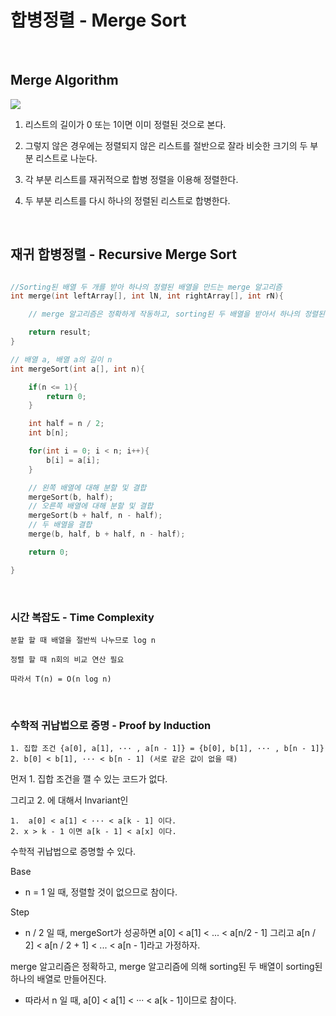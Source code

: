 # 합병정렬 - Merge Sort

<br>

## Merge Algorithm

![](https://gmlwjd9405.github.io/images/algorithm-merge-sort/merge-sort-concepts.png)

1. 리스트의 길이가 0 또는 1이면 이미 정렬된 것으로 본다.

2. 그렇지 않은 경우에는 정렬되지 않은 리스트를 절반으로 잘라 비슷한 크기의 두 부분 리스트로 나눈다.

3. 각 부분 리스트를 재귀적으로 합병 정렬을 이용해 정렬한다.

4. 두 부분 리스트를 다시 하나의 정렬된 리스트로 합병한다.

<br>

## 재귀 합병정렬 - Recursive Merge Sort

```C++

//Sorting된 배열 두 개를 받아 하나의 정렬된 배열을 만드는 merge 알고리즘
int merge(int leftArray[], int lN, int rightArray[], int rN){

    // merge 알고리즘은 정확하게 작동하고, sorting된 두 배열을 받아서 하나의 정렬된 배열을 return한다고 하자.

    return result;
}

// 배열 a, 배열 a의 길이 n
int mergeSort(int a[], int n){

    if(n <= 1){
        return 0;
    }

    int half = n / 2;
    int b[n];

    for(int i = 0; i < n; i++){
        b[i] = a[i];
    }

    // 왼쪽 배열에 대해 분할 및 결합
    mergeSort(b, half);
    // 오른쪽 배열에 대해 분할 및 결합
    mergeSort(b + half, n - half);
    // 두 배열을 결합
    merge(b, half, b + half, n - half);

    return 0;

}
```

<br>

### 시간 복잡도 - Time Complexity

```
분할 할 때 배열을 절반씩 나누므로 log n

정렬 할 때 n회의 비교 연산 필요

따라서 T(n) = O(n log n)
```

<br>

### 수학적 귀납법으로 증명 - Proof by Induction

```
1. 집합 조건 {a[0], a[1], ··· , a[n - 1]} = {b[0], b[1], ··· , b[n - 1]}
2. b[0] < b[1], ··· < b[n - 1] (서로 같은 값이 없을 때)
```

먼저 1. 집합 조건을 깰 수 있는 코드가 없다.

그리고 2. 에 대해서 Invariant인

```
1.  a[0] < a[1] < ··· < a[k - 1] 이다.
2. x > k - 1 이면 a[k - 1] < a[x] 이다.
```

수학적 귀납법으로 증명할 수 있다.

Base

- n = 1 일 때, 정렬할 것이 없으므로 참이다.

Step

- n / 2 일 때, mergeSort가 성공하면 a[0] < a[1] < ... < a[n/2 - 1] 그리고 a[n / 2] < a[n / 2 + 1] < ... < a[n - 1]라고 가정하자.

merge 알고리즘은 정확하고, merge 알고리즘에 의해 sorting된 두 배열이 sorting된 하나의 배열로 만들어진다.

- 따라서 n 일 때, a[0] < a[1] < ··· < a[k - 1]이므로 참이다.
